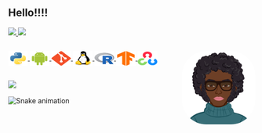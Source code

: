 
## Hello!!!!

<div>
<a href="https://github.com/ramonbss">
<img src="https://github-readme-stats.vercel.app/api?username=ramonbss&amp;show_icons=true&amp;theme=dracula&amp;include_all_commits=true&amp;count_private=true" height="180em"/>
<img src="https://github-readme-stats.vercel.app/api/top-langs/?username=rafaballerini&amp;layout=compact&amp;langs_count=7&amp;theme=dracula" height="180em"/>
  </div>
 
##
  
<div>
<img src="https://raw.githubusercontent.com/devicons/devicon/master/icons/python/python-original.svg" align="center" height="30" width="40"/>
<img src="https://github.com/devicons/devicon/blob/master/icons/android/android-original.svg" align="center" height="30" width="40"/>
<img src="https://github.com/devicons/devicon/blob/master/icons/git/git-original.svg" align="center" height="30" width="40"/>
<img src="https://github.com/devicons/devicon/blob/master/icons/linux/linux-original.svg" align="center" height="30" width="40"/>
<img src="https://github.com/devicons/devicon/blob/master/icons/r/r-original.svg" align="center" height="30" width="40"/>
<img src="https://github.com/devicons/devicon/blob/master/icons/tensorflow/tensorflow-original.svg" align="center" height="30" width="40"/>
<img src="https://github.com/devicons/devicon/blob/master/icons/opencv/opencv-original.svg" align="center" height="30" width="40"/>
  

<img src="https://github.com/ramonbss/ramonbss/blob/main/Avatar1_no_bg.png?width=676&amp;height=676" alt="Rafa-pic" align="right" height="150" style="border-radius:50px;"/>

</div>

##
  
<div>
<!--
<a href="https://www.youtube.com/channel/UC_-uuuZbY0AAt9CViNzvc-Q" target="_blank"><img src="https://img.shields.io/badge/YouTube-FF0000?style=for-the-badge&amp;logo=youtube&amp;logoColor=white" target="_blank"/></a>
-->
<a href="https://www.linkedin.com/in/ramonbss" target="_blank"><img src="https://img.shields.io/badge/-LinkedIn-%230077B5?style=for-the-badge&amp;logo=linkedin&amp;logoColor=white" target="_blank"/></a>

![Snake
animation](https://github.com/ramonbss/ramonbss/blob/output/github-contribution-grid-snake.svg)

</div>

<!--
**ramonbss/ramonbss** is a ✨ _special_ ✨ repository because its `README.md` (this file) appears on your GitHub profile.

Here are some ideas to get you started:

- 🔭 I’m currently working on ...
- 🌱 I’m currently learning ...
- 👯 I’m looking to collaborate on ...
- 🤔 I’m looking for help with ...
- 💬 Ask me about ...
- 📫 How to reach me: ...
- 😄 Pronouns: ...
- ⚡ Fun fact: ...
-->
